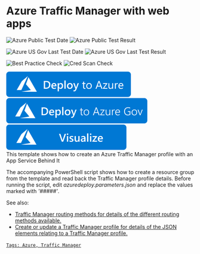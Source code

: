 # Azure Traffic Manager with web apps

![Azure Public Test Date](https://azurequickstartsservice.blob.core.windows.net/badges/201-traffic-manager-webapp/PublicLastTestDate.svg)
![Azure Public Test Result](https://azurequickstartsservice.blob.core.windows.net/badges/201-traffic-manager-webapp/PublicDeployment.svg)

![Azure US Gov Last Test Date](https://azurequickstartsservice.blob.core.windows.net/badges/201-traffic-manager-webapp/FairfaxLastTestDate.svg)
![Azure US Gov Last Test Result](https://azurequickstartsservice.blob.core.windows.net/badges/201-traffic-manager-webapp/FairfaxDeployment.svg)

![Best Practice Check](https://azurequickstartsservice.blob.core.windows.net/badges/201-traffic-manager-webapp/BestPracticeResult.svg)
![Cred Scan Check](https://azurequickstartsservice.blob.core.windows.net/badges/201-traffic-manager-webapp/CredScanResult.svg)

[![Deploy To Azure](https://raw.githubusercontent.com/Azure/azure-quickstart-templates/master/1-CONTRIBUTION-GUIDE/images/deploytoazure.svg?sanitize=true)](https://portal.azure.com/#create/Microsoft.Template/uri/https%3A%2F%2Fraw.githubusercontent.com%2FAzure%2Fazure-quickstart-templates%2Fmaster%2F201-traffic-manager-webapp%2Fazuredeploy.json)
[![Deploy To Azure US Gov](https://raw.githubusercontent.com/Azure/azure-quickstart-templates/master/1-CONTRIBUTION-GUIDE/images/deploytoazuregov.svg?sanitize=true)](https://portal.azure.us/#create/Microsoft.Template/uri/https%3A%2F%2Fraw.githubusercontent.com%2FAzure%2Fazure-quickstart-templates%2Fmaster%2F201-traffic-manager-webapp%2Fazuredeploy.json)
[![Visualize](https://raw.githubusercontent.com/Azure/azure-quickstart-templates/master/1-CONTRIBUTION-GUIDE/images/visualizebutton.svg?sanitize=true)](http://armviz.io/#/?load=https%3A%2F%2Fraw.githubusercontent.com%2FAzure%2Fazure-quickstart-templates%2Fmaster%2F201-traffic-manager-webapp%2Fazuredeploy.json)  
This template shows how to create an Azure Traffic Manager profile with an App Service Behind It

The accompanying PowerShell script shows how to create a resource group from the template and read back the Traffic Manager profile details.  Before running the script, edit *azuredeploy.parameters.json* and replace the values marked with *'#####'*.

See also:

- <a href="https://azure.microsoft.com/en-us/documentation/articles/traffic-manager-routing-methods/">Traffic Manager routing methods for details of the different routing methods available.
- <a href="https://msdn.microsoft.com/en-us/library/azure/mt163581.aspx">Create or update a Traffic Manager profile for details of the JSON elements relating to a Traffic Manager profile.



`Tags: Azure, Traffic Manager`
